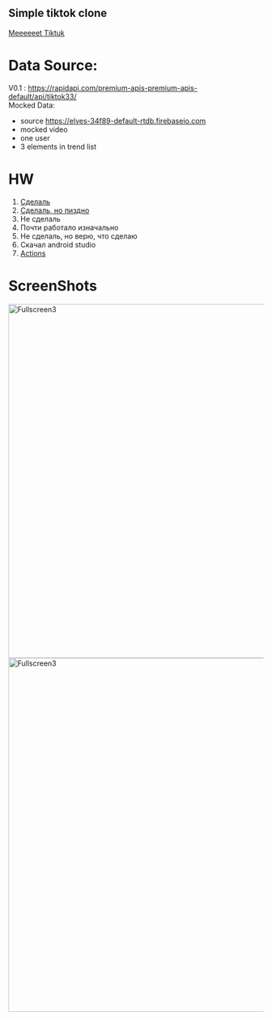 ## Simple tiktok clone
[Meeeeeet Tiktuk](https://tiktuk.herokuapp.com)

# Data Source: 
V0.1 : https://rapidapi.com/premium-apis-premium-apis-default/api/tiktok33/  
Mocked Data:  
- source https://elves-34f89-default-rtdb.firebaseio.com 
- mocked video 
- one user 
- 3 elements in trend list
# HW
1. [Сделаль](https://github.com/maab2198/genesis_FE_HW_1/pull/1)
2. [Сделаль, но пиздно](https://github.com/maab2198/genesis_FE_HW_1/pull/6)
3. Не сделаль
4. Почти работало изначально
5. Не сделаль, но верю, что сделаю
6. Скачал android studio
7. [Actions](https://github.com/maab2198/genesis_FE_HW_1/actions)

# ScreenShots
<img src="https://live.staticflickr.com/65535/51687994000_f815cb03cf_c.jpg" alt="Fullscreen3" width="700"/>
<img src="https://live.staticflickr.com/65535/51687894954_2de795bcf4_b.jpg" alt="Fullscreen3"" width="700"/>
